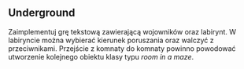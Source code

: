 ## Underground

Zaimplementuj grę tekstową zawierającą wojowników oraz labirynt. W labiryncie można wybierać kierunek poruszania oraz walczyć z przeciwnikami. Przejście z komnaty do komnaty powinno powodować utworzenie kolejnego obiektu klasy typu *room in a maze*.

